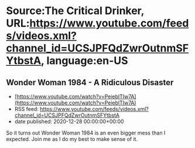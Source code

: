 # Source:The Critical Drinker, URL:https://www.youtube.com/feeds/videos.xml?channel_id=UCSJPFQdZwrOutnmSFYtbstA, language:en-US

## Wonder Woman 1984 - A Ridiculous Disaster
 - [https://www.youtube.com/watch?v=PeieblTIw7A](https://www.youtube.com/watch?v=PeieblTIw7A)
 - RSS feed: https://www.youtube.com/feeds/videos.xml?channel_id=UCSJPFQdZwrOutnmSFYtbstA
 - date published: 2020-12-28 00:00:00+00:00

So it turns out Wonder Woman 1984 is an even bigger mess than I expected. Join me as I do my best to make sense of it.

